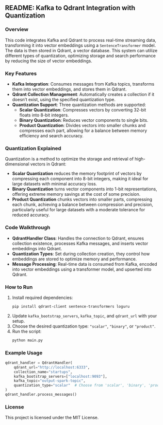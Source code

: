 ## README: Kafka to Qdrant Integration with Quantization

### Overview
This code integrates Kafka and Qdrant to process real-time streaming data, transforming it into vector embeddings using a `SentenceTransformer` model. The data is then stored in Qdrant, a vector database. This system can utilize different types of quantization, optimizing storage and search performance by reducing the size of vector embeddings.

### Key Features
- **Kafka Integration**: Consumes messages from Kafka topics, transforms them into vector embeddings, and stores them in Qdrant.
- **Qdrant Collection Management**: Automatically creates a collection if it doesn’t exist, using the specified quantization type.
- **Quantization Support**: Three quantization methods are supported:
  - **Scalar Quantization**: Compresses vectors by converting 32-bit floats into 8-bit integers.
  - **Binary Quantization**: Reduces vector components to single bits.
  - **Product Quantization**: Divides vectors into smaller chunks and compresses each part, allowing for a balance between memory efficiency and search accuracy.

### Quantization Explained
Quantization is a method to optimize the storage and retrieval of high-dimensional vectors in Qdrant:
- **Scalar Quantization** reduces the memory footprint of vectors by compressing each component into 8-bit integers, making it ideal for large datasets with minimal accuracy loss.
- **Binary Quantization** turns vector components into 1-bit representations, offering extreme memory savings at the cost of some precision.
- **Product Quantization** chunks vectors into smaller parts, compressing each chunk, achieving a balance between compression and precision, particularly useful for large datasets with a moderate tolerance for reduced accuracy.

### Code Walkthrough
- **QdrantHandler Class**: Handles the connection to Qdrant, ensures collection existence, processes Kafka messages, and inserts vector embeddings into Qdrant.
- **Quantization Types**: Set during collection creation, they control how embeddings are stored to optimize memory and performance.
- **Message Processing**: Real-time data is consumed from Kafka, encoded into vector embeddings using a transformer model, and upserted into Qdrant.

### How to Run
1. Install required dependencies:
   ```bash
   pip install qdrant-client sentence-transformers loguru
   ```
2. Update `kafka_bootstrap_servers`, `kafka_topic`, and `qdrant_url` with your setup.
3. Choose the desired quantization type: `"scalar"`, `"binary"`, or `"product"`.
4. Run the script:
   ```bash
   python main.py
   ```

### Example Usage
```python
qdrant_handler = QdrantHandler(
    qdrant_url="http://localhost:6333",
    collection_name="startups",
    kafka_bootstrap_servers=["localhost:9093"],
    kafka_topic="output-spark-topic",
    quantization_type="scalar"  # Choose from 'scalar', 'binary', 'product'
)
qdrant_handler.process_messages()
```

### License
This project is licensed under the MIT License.
